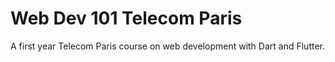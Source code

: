 # Web Dev 101 Telecom Paris

A first year Telecom Paris course on web development with Dart and Flutter.

